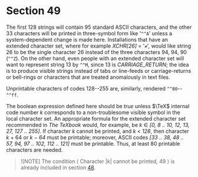 # Section 49

The first 128 strings will contain 95 standard ASCII characters, and the other 33 characters will be printed in three-symbol form like '`^^A`' unless a system-dependent change is made here. Installations that have an extended character set, where for example *XCHR[26]* = '`≠`', would like string 26 to be the single character 26 instead of the three characters 94, 94, 90 (`^^Z`).
On the other hand, even people with an extended character set will want to represent string 13 by `^^M`, since 13 is *CARRIAGE_RETURN*;
the idea is to produce visible strings instead of tabs or line-feeds or carriage-returns or bell-rings or characters that are treated anomalously in text files.

Unprintable characters of codes 128--255 are, similarly, rendered `^^80`--`^^ff`.

The boolean expression defined here should be *true* unless $\TeX$ internal code number *k* corresponds to a non-troublesome visible symbol in the local character set.
An appropriate formula for the extended character set recommended in *The TeXbook* would, for example, be *k* $\in$ *[0, 8 .. 10, 12, 13, 27, 127 .. 255]*.
If character *k* cannot be printed, and *k* $<$ *128*, then character *k* + 64 or *k − 64* must be printable;
moreover, ASCII codes *[33 .. 38, 48 .. 57, 94, 97 .. 102, 112 .. 121]* must be printable.
Thus, at least 80 printable characters are needed.

> ![NOTE]
> The condition ⟨&nbsp;Character |k| cannot be printed, 49&nbsp;⟩ is already included in section [48](./part04.md#section-48).
